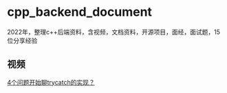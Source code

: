 # cpp_backend_document
2022年，整理c++后端资料，含视频，文档资料，开源项目，面经，面试题，15位分享经验
## 视频
[4个问题开始聊trycatch的实现？](https://www.bilibili.com/video/BV1JW4y1m7GZ/?vd_source=b63d6e9fc8203b293d737c34cadb134d)
